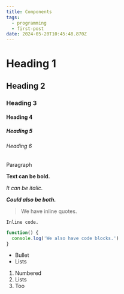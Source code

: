 ```yaml
---
title: Components
tags:
  - programming
  - first-post
date: 2024-05-20T10:45:48.870Z
---
```


# Heading 1

## Heading 2

### Heading 3

#### Heading 4

##### Heading 5

###### Heading 6

Paragraph

**Text can be bold.**

*It can be italic.*

***Could also be both.***

> We have inline quotes.

`Inline code.`

```javascript
function() {
  console.log('We also have code blocks.')
}
```

* Bullet
* Lists

1. Numbered
2. Lists
3. Too
